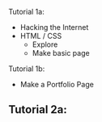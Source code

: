 Tutorial 1a:
  - Hacking the Internet
  - HTML / CSS
    - Explore
    - Make basic page

Tutorial 1b:
  - Make a Portfolio Page

Tutorial 2a:
  -

